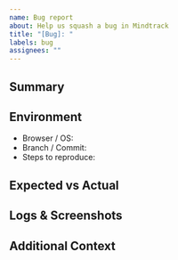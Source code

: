 ```yaml
---
name: Bug report
about: Help us squash a bug in Mindtrack
title: "[Bug]: "
labels: bug
assignees: ""
---
```


## Summary

<!-- What happened? Provide a clear, concise description. -->

## Environment

- Browser / OS:
- Branch / Commit:
- Steps to reproduce:

## Expected vs Actual

<!-- Describe what you expected to happen and what actually happened. -->

## Logs & Screenshots

<!-- Paste relevant console/network logs or attach screenshots/gifs. -->

## Additional Context

<!-- Anything else we should know? -->
